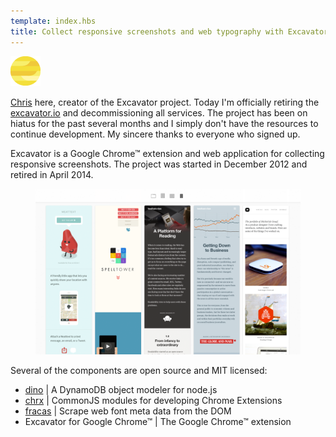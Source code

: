```yaml
---
template: index.hbs
title: Collect responsive screenshots and web typography with Excavator
---
```


![Excavator](images/icon.png)

[Chris][homepage] here, creator of the Excavator project. Today I'm officially retiring the [excavator.io][excavator] and decommissioning all services. The project has been on hiatus for the past several months and I simply don't have the resources to continue development. My sincere thanks to everyone who signed up.

Excavator is a Google Chrome™ extension and web application for collecting responsive screenshots. The project was started in December 2012 and retired in April 2014.

<figure>
    <img src="images/screenshot.png" width="600">
</figure>

Several of the components are open source and MIT licensed:

- [dino][dino] | A DynamoDB object modeler for node.js
- [chrx][chrx] | CommonJS modules for developing Chrome Extensions
- [fracas][fracas] | Scrape web font meta data from the DOM
- Excavator for Google Chrome™ | The Google Chrome™ extension

[homepage]: http://christophercliff.com/
[excavator]: http://excavator.io/
[dino]: https://github.com/christophercliff/dino
[chrx]: https://github.com/christophercliff/chrx
[fracas]: https://github.com/christophercliff/fracas
